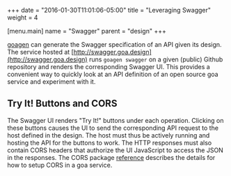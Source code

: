 +++
date = "2016-01-30T11:01:06-05:00"
title = "Leveraging Swagger"
weight = 4

[menu.main]
name = "Swagger"
parent = "design"
+++

[goagen](/implement/goagen) can generate the Swagger specification of an API given its design.
The service hosted at [http://swagger.goa.design](http://swagger.goa.design) runs `goagen swagger`
on a given (public) Github repository and renders the corresponding Swagger UI. This provides a
convenient way to quickly look at an API definition of an open source goa service and experiment
with it.

## Try It! Buttons and CORS

The Swagger UI renders "Try It!" buttons under each operation. Clicking on these buttons causes the
UI to send the corresponding API request to the host defined in the design. The host must thus be
actively running and hosting the API for the buttons to work. The HTTP responses must also contain
CORS headers that authorize the UI JavaScript to access the JSON in the responses. The CORS package
[reference](/reference/goa/cors) describes the details for how to setup CORS in a goa service.
